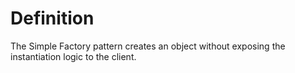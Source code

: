 # Definition

The Simple Factory pattern creates an object without exposing the instantiation logic to the client.